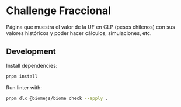 # Challenge Fraccional

Página que muestra el valor de la UF en CLP (pesos chilenos) con sus valores históricos y poder hacer cálculos, simulaciones, etc.

## Development

Install dependencies:

```sh
pnpm install
```

Run linter with:

```sh
pnpm dlx @biomejs/biome check --apply .
```

